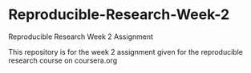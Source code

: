 # Reproducible-Research-Week-2
Reproducible Research Week 2 Assignment

This repository is for the week 2 assignment given for the reproducible research course on coursera.org

